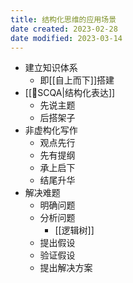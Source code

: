 ```yaml
---
title: 结构化思维的应用场景
date created: 2023-02-28
date modified: 2023-03-14
---
```

- 建立知识体系
	- 即[[自上而下]]搭建
- [[🔡SCQA|结构化表达]]
	- 先说主题
	- 后搭架子
- 非虚构化写作
	- 观点先行
	- 先有提纲
	- 承上启下
	- 结尾升华
- 解决难题
	- 明确问题
	- 分析问题
		- [[逻辑树]]
	- 提出假设
	- 验证假设
	- 提出解决方案
